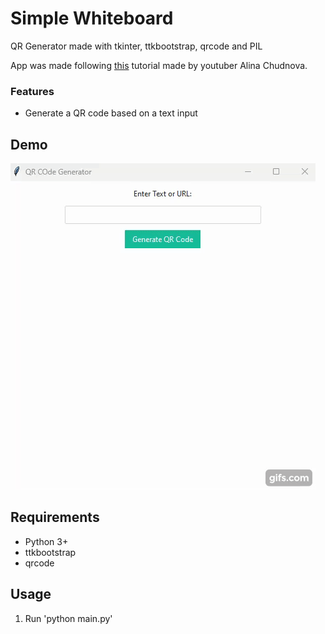 # Simple Whiteboard

QR Generator made with tkinter, ttkbootstrap, qrcode and PIL

App was made following [this](https://www.youtube.com/watch?v=sKwlnC0Od9g&ab_channel=AlinaChudnova) tutorial made by youtuber Alina Chudnova.

### Features

- Generate a QR code based on a text input

## Demo

![Demo](./demo.gif)

## Requirements
- Python 3+
- ttkbootstrap
- qrcode

## Usage

1. Run 'python main.py'